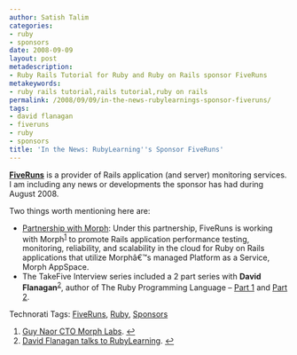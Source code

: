 ```yaml
---
author: Satish Talim
categories:
- ruby
- sponsors
date: 2008-09-09
layout: post
metadescription:
- Ruby Rails Tutorial for Ruby and Ruby on Rails sponsor FiveRuns
metakeywords:
- ruby rails tutorial,rails tutorial,ruby on rails
permalink: /2008/09/09/in-the-news-rubylearnings-sponsor-fiveruns/
tags:
- david flanagan
- fiveruns
- ruby
- sponsors
title: 'In the News: RubyLearning''s Sponsor FiveRuns'
---
```


<div>
  <p class="note">
    <strong><a href="http://www.fiveruns.com/">FiveRuns</a></strong> is a provider of Rails application (and server) monitoring services. I am including any news or developments the sponsor has had during August 2008.
  </p>
  
  <p>
  Two things worth mentioning<!--more--> here are:
  </p>
  
  <ul>
    <li>
      <a href="http://blog.fiveruns.com/2008/8/19/fiveruns-and-morph-labs-partner-to-elevate-rails-performance-in-the-cloud">Partnership with Morph</a>: Under this partnership, FiveRuns is working with Morph<sup class='footnote'><a href='#fn-389-1' id='fnref-389-1'>1</a></sup> to promote Rails application performance testing, monitoring, reliability, and scalability in the cloud for Ruby on Rails applications that utilize Morphâ€™s managed Platform as a Service, Morph AppSpace.
    </li>
    <li>
      The TakeFive Interview series included a 2 part series with <strong>David Flanagan</strong><sup class='footnote'><a href='#fn-389-2' id='fnref-389-2'>2</a></sup>, author of The Ruby Programming Language &#8211; <a href="http://blog.fiveruns.com/2008/8/8/rails-takefive-five-questions-with-david-flanagan-part-1-2">Part 1</a> and <a href="http://blog.fiveruns.com/2008/8/15/rails-takefive-five-questions-with-david-flanagan-part-2">Part 2</a>.
    </li>
  </ul>
</div>

Technorati Tags: <a href="http://technorati.com/tag/FiveRuns" rel="tag">FiveRuns</a>, <a href="http://technorati.com/tag/Ruby" rel="tag">Ruby</a>, <a href="http://technorati.com/tag/Sponsors" rel="tag">Sponsors</a>

<div class='footnotes'>
  <div class='footnotedivider'>
  </div>
  
  <ol>
    <li id='fn-389-1'>
      <a href="http://rubylearning.com/blog/2008/07/23/guy-naor-cto-morph-labs/">Guy Naor CTO Morph Labs</a>. <span class='footnotereverse'><a href='#fnref-389-1'>&#8617;</a></span>
    </li>
    <li id='fn-389-2'>
      <a href="http://rubylearning.com/blog/2008/07/29/david-flanagan-talks-to-rubylearning/">David Flanagan talks to RubyLearning</a>. <span class='footnotereverse'><a href='#fnref-389-2'>&#8617;</a></span>
    </li>
  </ol>
</div>
